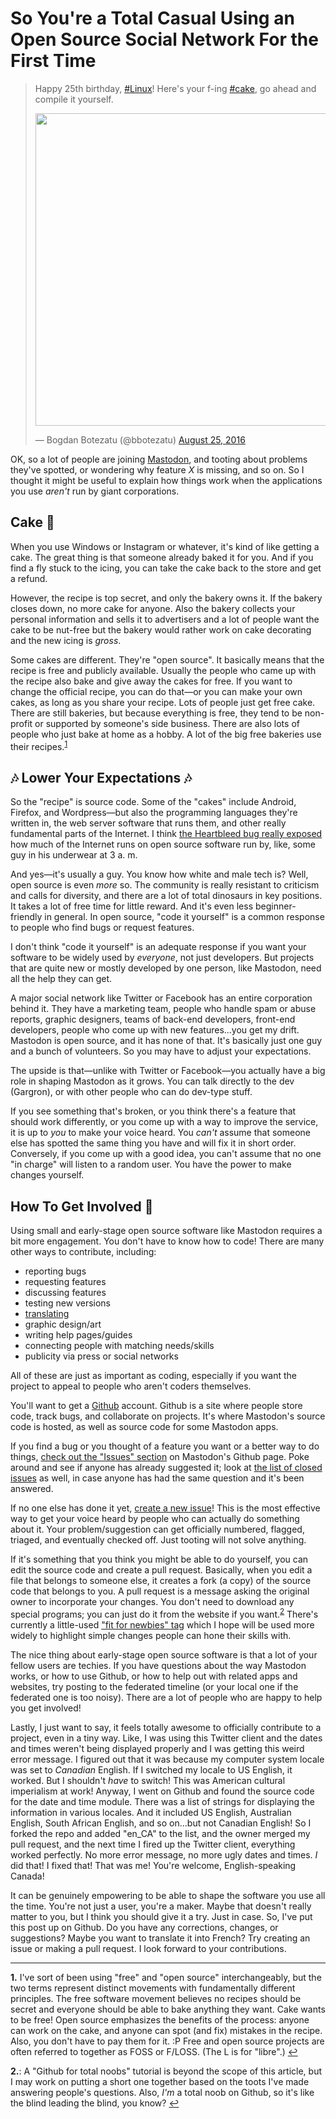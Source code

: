 # So You're a Total Casual Using an Open Source Social Network For the First Time

<blockquote class="twitter-tweet" data-lang="en"><p lang="en" dir="ltr">Happy 25th birthday, <a href="https://twitter.com/hashtag/Linux?src=hash">#Linux</a>! Here&#39;s your f-ing <a href="https://twitter.com/hashtag/cake?src=hash">#cake</a>, go ahead and compile it yourself. 

<a href="https://t.co/OCQUDPhlXY"><img src="https://pbs.twimg.com/media/CqssXMfXEAAwPcI.jpg" width=500px /></a></p>&mdash; Bogdan Botezatu (@bbotezatu) <a href="https://twitter.com/bbotezatu/status/768756952528723969">August 25, 2016</a></blockquote>

OK, so a lot of people are joining [Mastodon](http://mastodon.social), and tooting about problems they've spotted, or wondering why feature *X* is missing, and so on. So I thought it might be useful to explain how things work when the applications you use *aren't* run by giant corporations. 

## Cake 🎂

When you use Windows or Instagram or whatever, it's kind of like getting a cake. The great thing is that someone already baked it for you. And if you find a fly stuck to the icing, you can take the cake back to the store and get a refund. 

However, the recipe is top secret, and only the bakery owns it. If the bakery closes down, no more cake for anyone. Also the bakery collects your personal information and sells it to advertisers and a lot of people want the cake to be nut-free but the bakery would rather work on cake decorating and the new icing is *gross*.

Some cakes are different. They're "open source". It basically means that the recipe is free and publicly available. Usually the people who came up with the recipe also bake and give away the cakes for free. If you want to change the official recipe, you can do that—or you can make your own cakes, as long as you share your recipe. Lots of people just get free cake. There are still bakeries, but because everything is free, they tend to be non-profit or supported by someone's side business. There are also lots of people who just bake at home as a hobby. A lot of the big free bakeries use their recipes.<sup id="ref1">[1](#fn1)</sup>

## 🎶 Lower Your Expectations 🎶

So the "recipe" is source code. Some of the "cakes" include Android, Firefox, and Wordpress—but also the programming languages they're written in, the web server software that runs them, and other really fundamental parts of the Internet. I think [the Heartbleed bug really exposed](http://mashable.com/2014/04/14/heartbleed-open-source) how much of the Internet runs on open source software run by, like, some guy in his underwear at 3 a. m. 

And yes—it's usually a guy. You know how white and male tech is? Well, open source is even *more* so. The community is really resistant to criticism and calls for diversity, and there are a lot of total dinosaurs in key positions. It takes a lot of free time for little reward. And it's even less beginner-friendly in general. In open source, "code it yourself" is a common response to people who find bugs or request features.

I don't think "code it yourself" is an adequate response if you want your software to be widely used by *everyone*, not just developers. But projects that are quite new or mostly developed by one person, like Mastodon, need all the help they can get.

A major social network like Twitter or Facebook has an entire corporation behind it. They have a marketing team, people who handle spam or abuse reports, graphic designers, teams of back-end developers, front-end developers, people who come up with new features…you get my drift. Mastodon is open source, and it has none of that. It's basically just one guy and a bunch of volunteers. So you may have to adjust your expectations.

The upside is that—unlike with Twitter or Facebook—you actually have a big role in shaping Mastodon as it grows. You can talk directly to the dev (Gargron), or with other people who can do dev-type stuff. 

If you see something that's broken, or you think there's a feature that should work differently, or you come up with a way to improve the service, it is up to *you* to make your voice heard. You *can't* assume that someone else has spotted the same thing you have and will fix it in short order. Conversely, if you come up with a good idea, you can't assume that no one "in charge" will listen to a random user. You have the power to make changes yourself.

## How To Get Involved 💪

Using small and early-stage open source software like Mastodon requires a bit more engagement. You don't have to know how to code! There are many other ways to contribute, including:

- reporting bugs
- requesting features 
- discussing features
- testing new versions
- [translating](https://github.com/tootsuite/mastodon/blob/master/docs/Contributing-to-Mastodon/Translating.md)
- graphic design/art
- writing help pages/guides
- connecting people with matching needs/skills
- publicity via press or social networks

All of these are just as important as coding, especially if you want the project to appeal to people who aren't coders themselves. 

You'll want to get a [Github](https://github.com) account. Github is a site where people store code, track bugs, and collaborate on projects. It's where Mastodon's source code is hosted, as well as source code for some Mastodon apps.

If you find a bug or you thought of a feature you want or a better way to do things, [check out the "Issues" section](https://github.com/tootsuite/mastodon/issues) on Mastodon's Github page. Poke around and see if anyone has already suggested it; look at [the list of closed issues](https://github.com/tootsuite/mastodon/issues?q=is%3Aissue+is%3Aclosed) as well, in case anyone has had the same question and it's been answered.

If no one else has done it yet, [create a new issue](https://github.com/tootsuite/mastodon/issues/new)! This is the most effective way to get your voice heard by people who can actually do something about it. Your problem/suggestion can get officially numbered, flagged, triaged, and eventually checked off. Just tooting will not solve anything.

If it's something that you think you might be able to do yourself, you can edit the source code and create a pull request. Basically, when you edit a file that belongs to someone else, it creates a fork (a copy) of the source code that belongs to you. A pull request is a message asking the original owner to incorporate your changes. You don't need to download any special programs; you can just do it from the website if you want.<sup id="ref2">[2](#fn2)</sup> There's currently a little-used ["fit for newbies" tag](https://github.com/tootsuite/mastodon/issues?utf8=%E2%9C%93&q=is%3Aissue%20label%3A%22fit%20for%20newbies%22%20) which I hope will be used more widely to highlight simple changes people can hone their skills with.

The nice thing about early-stage open source software is that a lot of your fellow users are techies. If you have questions about the way Mastodon works, or how to use Github, or how to help out with related apps and websites, try posting to the federated timeline (or your local one if the federated one is too noisy). There are a lot of people who are happy to help you get involved!

Lastly, I just want to say, it feels totally awesome to officially contribute to a project, even in a tiny way. Like, I was using this Twitter client and the dates and times weren't being displayed properly and I was getting this weird error message. I figured out that it was because my computer system locale was set to *Canadian* English. If I switched my locale to US English, it worked. But I shouldn't *have* to switch! This was American cultural imperialism at work! Anyway, I went on Github and found the source code for the date and time module. There was a list of strings for displaying the information in various locales. And it included US English, Australian English, South African English, and so on…but not Canadian English! So I forked the repo and added "en_CA" to the list, and the owner merged my pull request, and the next time I fired up the Twitter client, everything worked perfectly. No more error message, no more ugly dates and times. *I* did that! I fixed that! That was me! You're welcome, English-speaking Canada!

It can be genuinely empowering to be able to shape the software you use all the time. You're not just a user, you're a maker. Maybe that doesn't really matter to you, but I think you should give it a try. Just in case. So, I've put this post up on Github. Do you have any corrections, changes, or suggestions? Maybe you want to translate it into French? Try creating an issue or making a pull request. I look forward to your contributions.

___________________________________

<strong id="fn1">1.</strong> I've sort of been using "free" and "open source" interchangeably, but the two terms represent distinct movements with fundamentally different principles. The free software movement believes no recipes should be secret and everyone should be able to bake anything they want. Cake wants to be free! Open source emphasizes the benefits of the process: anyone can work on the cake, and anyone can spot (and fix) mistakes in the recipe. Also, you don't have to pay them for it. :P Free and open source projects are often referred to together as FOSS or F/LOSS. (The L is for "libre".) [↩](#ref1)

<strong id="fn2">2.</strong>: A "Github for total noobs" tutorial is beyond the scope of this article, but I may work on putting a short one together based on the toots I've made answering people's questions. Also, *I'm* a total noob on Github, so it's like the blind leading the blind, you know? [↩](#ref2)
